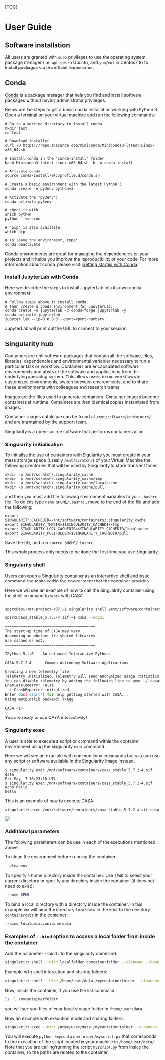 [TOC]

# User Guide 

## Software installation

All users are granted with ``sudo`` privileges to use the operating system package manager
(i.e. ``apt-get`` in Ubuntu, and ``yum/dnf`` in Centos7/8) to install packages via the official
repositories. 

## Conda

[Conda](https://conda.io) is a package manager that help you find and install software
packages without having administrator privileges.

Below are the steps to get a basic conda installation working with Python 3. Open
a terminal on your virtual machine and run the following commands:

```
# Go to a working directory to install conda
mkdir test
cd test

# Download installer
curl -O https://repo.anaconda.com/miniconda/Miniconda3-latest-Linux-x86_64.sh

# Install conda in the "conda-install" folder
bash Miniconda3-latest-Linux-x86_64.sh -b -p conda-install

# Activate conda
source conda-install/etc/profile.d/conda.sh

# Create a basic environment with the latest Python 3
conda create -n py3env python=3

# Activate the "py3env":
conda activate py3env

# check it with
which python
python --version

# "pip" is also available:
which pip

# To leave the environment, type:
conda deactivate
```
Conda environments are great for managing the dependencies on your projects
and it helps you improve the reproducibility of your code. For more information
about conda, please visit: [Getting started with Conda](https://docs.conda.io/projects/conda/en/latest/user-guide/getting-started.html).


### Install JupyterLab with Conda

Here we describe the steps to install JupyterLab into its own conda environment:

```
# Follow steps above to install conda.
# Then create a conda environment for JupyterLab:
conda create -n jupyterlab -c conda-forge jupyterlab -y
conda activate jupyterlab
jupyter lab --ip=0.0.0.0 --port=<port-number>
```
JupyterLab will print out the URL to connect to your session.

## Singularity hub

Containers are unit software packages that contain all the software, files, libraries, dependencies and environmental variables necessary to run a particular task or workflow. Containers are encapsulated software environments and abstract the software and applications from the underlying operating system. This allows users to run workflows in customized environments, switch between environments, and to share these environments with colleagues and research teams.

Images are the files used to generate containers. Container images become containers at runtime. Containers are then identical copies instantiated from images.

Container images catalogue can be found at ```/mnt/software/containers/``` and are maintained by the support team. 

Singularity is a open-source sotfware that performs containerization. 

### Singularity initialisation

To initialise the use of containers with Sigularity you must create in your mass storage space (usually ```/mnt/scratch/```) of your Virtual Machine the following directories that will be used by Singularity to store transient times:

```
mkdir -p /mnt/scratch/.singularity_cache
mkdir -p /mnt/scratch/.singularity_cache/tmp
mkdir -p /mnt/scratch/.singularity_cache/localcache
mkdir -p /mnt/scratch/.singularity_cache/pull
```

and then you must add the following environment variables to your ```.bashrc``` file. To do this type ``nano $HOME/.bashrc`` , move to the end of the file and add the following:

```
export SINGULARITY_CACHEDIR=/mnt/software/containers/.singularity_cache
export SINGULARITY_TMPDIR=$$SINGULARITY_CACHEDIR/tmp
export SINGULARITY_LOCALCACHEDIR=$SINGULARITY_CACHEDIR/localcache
export SINGULARITY_PULLFOLDER=$SINGULARITY_CACHEDIR/pull
```


Save the file, and run ```source $HOME/.bashrc```. 

This whole process only needs to be done the first time you use Singularity.

### Singularity shell 

Users can open a Singularity container as an interactive shell and issue command line tasks within the environment that the container provides. 

Here we will see an example of how to call the Singualrity container using the shell command to work with CASA: 

```bash  

spsrc@spi-kat-project-007:~$ singularity shell /mnt/software/containers/casa_stable_5.7.2-4.sif 

spsrc@casa_stable_5.7.2-4.sif:~$ casa --nogui

=========================================
The start-up time of CASA may vary
depending on whether the shared libraries
are cached or not.
=========================================

IPython 5.1.0 -- An enhanced Interactive Python.

CASA 5.7.2-4   -- Common Astronomy Software Applications

Creating a new telemetry file
Telemetry initialized. Telemetry will send anonymized usage statistics to NRAO.
You can disable telemetry by adding the following line to your ~/.casarc file:
EnableTelemetry: False
--> CrashReporter initialized.
Enter doc('start') for help getting started with CASA...
Using matplotlib backend: TkAgg

CASA <1>:

``` 
You are ready to use CASA interactively! 


### Singularity exec

A user is able to execute a script or command within the container environment using the singularity ```exec``` command.

Here we will see an example with common linux commands but you can use any script or software available in the Singularity Image instead.  

```
$ singularity exec /mnt/software/containers/casa_stable_5.7.2-4.sif date
Fri May  7 16:23:10 UTC
$ singularity exec /mnt/software/containers/casa_stable_5.7.2-4.sif echo hello
hello
```
This is an example of how to execute CASA: 
```
singularity exec /mnt/software/containers/casa_stable_5.7.2-4.sif casa
```
![](images/singularity_exec_casa.png)

### Additional parameters

The following parameters can be use in each of the executions mentioned above. 

To clean the environment before running the container:
```bash
--cleanenv
```
To specify a home directory inside the container. Use `$PWD` to select your current directory or specify any directory inside the container (it does not need to exist):
```bash
--home $PWD
```
To bind a local directory with a directory inside the container. In this example we will bind the directory `localdata` in the host to the directory `containerdata` in the container:
```bash
--bind localdata:containerdata
```

### Examples of `--bind` option to access a local folder from inside the container 

Add the parameter --bind <localfolder>:<containerfolder> to the singularity command:
    
```bash
singularity shell --bind localfolder:containerfolder --cleanenv --home $PWD /mnt/software/containers/<image_name>
```

Example with shell interaction and sharing folders:
```bash
singularity shell --bind /home/user/data:/mycontainerfolder --cleanenv --home $PWD /mnt/software/containers/casa_1.7.0.sif
```
Now,  inside the container, if you use the list command 
```bash
ls -l /mycontainerfolder
```
you will see you files of your local storage folder in `/home/user/data`.

Now an example with execution mode and sharing folders:
```bash
singularity exec --bind /home/user/data:/mycontainerfolder --cleanenv --home $PWD /mnt/software/containers/casa_1.7.0.sif python /mycontainerfolder/myscript.py
```
You will execute `python /mycontainerfolder/myscript.py` that corresponds to the execution of the script located in your machine in `/home/user/data/`. Note that you are calling/running the script `myscript.py` from inside the container, so the paths are related to the container.

